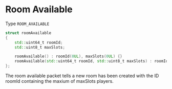# Room Available

Type `ROOM_AVAILABLE`
```cpp
struct roomAvailable
{
    std::uint64_t roomId;
    std::uint8_t maxSlots;

    roomAvailable() : roomId(0UL), maxSlots(0UL) {}
    roomAvailable(std::uint64_t roomId, std::uint8_t maxSlots) : roomId(roomId), maxSlots(maxSlots) {}
};
```

The room available packet tells a new room has been created with the ID roomId containing the maxium of maxSlots players.

